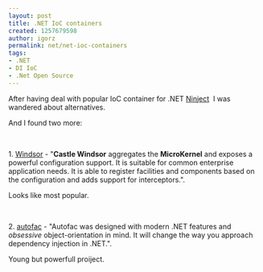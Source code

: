 ```yaml
---
layout: post
title: .NET IoC containers
created: 1257679598
author: igorz
permalink: net/net-ioc-containers
tags:
- .NET
- DI IoC
- .Net Open Source
---
```

<p>After having deal with popular IoC container for .NET  <a href="http://ninject.org/" target="_blank">Ninject</a>&nbsp; I was wandered about alternatives.</p>
<p>And I found two more: </p>
<p>&nbsp;</p>
<p>1. <a target="_blank" href="http://www.castleproject.org/container/index.html">Windsor</a> - &quot;<b>Castle Windsor</b> aggregates the <b>MicroKernel</b>   and exposes a powerful configuration support. It is    suitable for common enterprise application needs. It is able    to register facilities and components based on the configuration   and adds support for interceptors.&quot;. </p>
<p>Looks like most popular.</p>
<p>&nbsp;</p>
<p>2. <a target="_blank" href="http://code.google.com/p/autofac/">autofac</a> - &quot;Autofac was designed with modern .NET features and <i>obsessive</i> object-orientation in mind. It will change the way you approach dependency injection in .NET.&quot;. </p>
<p>Young but powerfull proiject.</p>
<p>&nbsp;</p>
<p>&nbsp;</p>
